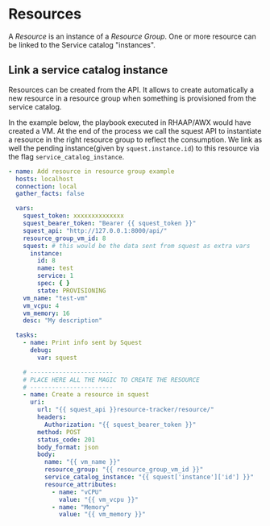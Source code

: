 # Resources

A _Resource_ is an instance of a _Resource Group_.
One or more resource can be linked to the Service catalog "instances".

## Link a service catalog instance

Resources can be created from the API. It allows to create automatically a new resource in a resource group when 
something is provisioned from the service catalog.

In the example below, the playbook executed in RHAAP/AWX would have created a VM. 
At the end of the process we call the squest API to instantiate a resource in the right resource group to reflect the 
consumption.
We link as well the pending instance(given by `squest.instance.id`) to this resource via the flag `service_catalog_instance`.
```yaml
- name: Add resource in resource group example
  hosts: localhost
  connection: local
  gather_facts: false

  vars:
    squest_token: xxxxxxxxxxxxxx
    squest_bearer_token: "Bearer {{ squest_token }}"
    squest_api: "http://127.0.0.1:8000/api/"
    resource_group_vm_id: 8
    squest: # this would be the data sent from squest as extra vars
      instance:
        id: 8
        name: test
        service: 1
        spec: { }
        state: PROVISIONING
    vm_name: "test-vm"
    vm_vcpu: 4
    vm_memory: 16
    desc: "My description"

  tasks:
    - name: Print info sent by Squest
      debug:
        var: squest

    # -----------------------
    # PLACE HERE ALL THE MAGIC TO CREATE THE RESOURCE
    # -----------------------
    - name: Create a resource in squest
      uri:
        url: "{{ squest_api }}resource-tracker/resource/"
        headers:
          Authorization: "{{ squest_bearer_token }}"
        method: POST
        status_code: 201
        body_format: json
        body:
          name: "{{ vm_name }}"
          resource_group: "{{ resource_group_vm_id }}"
          service_catalog_instance: "{{ squest['instance']['id'] }}"
          resource_attributes:
            - name: "vCPU"
              value: "{{ vm_vcpu }}"
            - name: "Memory"
              value: "{{ vm_memory }}"
```
